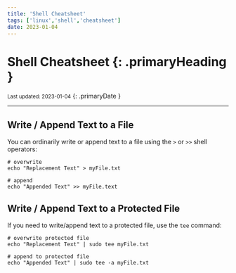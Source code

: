 ```yaml
---
title: 'Shell Cheatsheet'
tags: ['linux','shell','cheatsheet']
date: 2023-01-04
---
```

# Shell Cheatsheet {: .primaryHeading }
<small>Last updated: 2023-01-04</small>
{: .primaryDate }

---

## Write / Append Text to a File
You can ordinarily write or append text to a file using the `>` or `>>` shell operators:

```shell
# overwrite
echo "Replacement Text" > myFile.txt
```

```shell
# append
echo "Appended Text" >> myFile.text
```

## Write / Append Text to a Protected File
If you need to write/append text to a protected file, use the `tee` command:

```shell
# overwrite protected file
echo "Replacement Text" | sudo tee myFile.txt
```

```shell
# append to protected file
echo "Appended Text" | sudo tee -a myFile.txt
```